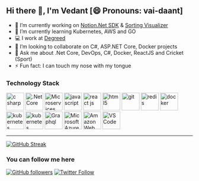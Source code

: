 ## Hi there 👋, I'm Vedant [😄 Pronouns: vai-daant]

<!--
**KoditkarVedant/KoditkarVedant** is a ✨ _special_ ✨ repository because its `README.md` (this file) appears on your GitHub profile.

Here are some ideas to get you started:
-->
- 🔭 I’m currently working on [Notion.Net SDK](https://github.com/notion-dotnet/notion-sdk-net) & [Sorting Visualizer](https://vedant-sorting-visualizer.netlify.app/)
- 🌱 I’m currently learning Kubernetes, AWS and GO
- 💻 I work at <a href="https://www.degreed.com/" target="_blank" alt="Degreed">Degreed</a>
- 👯 I’m looking to collaborate on C#, ASP.NET Core, Docker projects
- 💬 Ask me about .Net Core, DevOps, C#, Docker, ReactJS and Cricket (Sport)
- ⚡ Fun fact: I can touch my nose with my tongue

### Technology Stack
<p>
  <img src="https://icongr.am/devicon/csharp-original.svg?size=48&color=000000" title="C#" alt="c sharp" height=48 width=48 />
  <img src="https://cdn.jsdelivr.net/gh/devicons/devicon/icons/dotnetcore/dotnetcore-original.svg" title=".Net Core" alt=".Net Core" height=48 width=48 />
  <img src="https://cdn.iconscout.com/icon/premium/png-256-thumb/micro-services-2159078-1814494.png" title="Microservices" alt="Microservices" height=48 width=48 />
  <img src="https://icongr.am/devicon/javascript-original.svg?size=48&color=000000" title="JavaScript" alt="javascript" height=48 width=48 />
  <img src="https://cdn.jsdelivr.net/gh/devicons/devicon/icons/react/react-original.svg" title="ReactJs" alt="react js" height=48 width=48 />
  <img src="https://icongr.am/devicon/html5-original.svg?size=48&color=000000" title="HTML5" alt="html5" height=48 width=48 />
  <img src="https://icongr.am/devicon/git-original.svg?size=48&color=000000" title="GIT" alt="git" height=48 width=48 />
  <img src="https://icongr.am/devicon/redis-original.svg?size=48&color=000000" title="Redis" alt="redis" height=48 width=48 />
  <img src="https://icongr.am/devicon/docker-original.svg?size=48&color=000000" title="Docker" alt="docker" height=48 width=48 />
  <img src="https://cdn.jsdelivr.net/gh/devicons/devicon/icons/kubernetes/kubernetes-plain.svg" title="Kubernetes" alt="kubernetes" height=48 width=48 />
  <img src="https://cdn.jsdelivr.net/gh/devicons/devicon/icons/go/go-original.svg" title="Kubernetes" alt="kubernetes" height=48 width=48 />
  <img src="https://cdn.jsdelivr.net/gh/devicons/devicon/icons/graphql/graphql-plain.svg" title="Graphql" alt="Graphql" height=48 width=48 />
  <img src="https://cdn.jsdelivr.net/gh/devicons/devicon/icons/azure/azure-original.svg" title="Microsoft Azure" alt="Microsoft Azure" height=48 width=48 />
  <img src="https://cdn.jsdelivr.net/gh/devicons/devicon/icons/amazonwebservices/amazonwebservices-original.svg" title="Amazon Web Services" alt="Amazon Web Services" height=48 width=48 />
  <img src="https://cdn.jsdelivr.net/gh/devicons/devicon/icons/vscode/vscode-original.svg" title="VS Code" alt="VS Code" height=48 width=48 />
</p>

---

[![GitHub Streak](http://github-readme-streak-stats.herokuapp.com?user=KoditkarVedant&theme=github-dark&date_format=M%20j%5B%2C%20Y%5D)](https://github.com/KoditkarVedant)

### You can follow me here
[![GitHub followers](https://img.shields.io/github/followers/KoditkarVedant?label=Follow%20%40KoditkarVedant&style=for-the-badge)](https://github.com/KoditkarVedant)
[![Twitter Follow](https://img.shields.io/twitter/follow/vedantkoditkar?style=for-the-badge)](https://twitter.com/vedantkoditkar)
<!--
[![GitHub Sponsor](https://img.shields.io/badge/SUPPORT%20AT-GITHUB-blue?style=for-the-badge)](https://github.com/sponsors/KoditkarVedant)
-->
<!--
<hr/>
<p align="center">
📫 How to reach me
<br/><br/>
<a href="https://twitter.com/vedantkoditkar" target="_blank" alt="twitter">
  <img src="https://raw.githubusercontent.com/KoditkarVedant/KoditkarVedant/master/twitter.svg" width="20" height="20" />
</a> <a href="https://www.linkedin.com/in/vedantkoditkar" target="_blank" alt="linkedin">
  <img src="https://raw.githubusercontent.com/KoditkarVedant/KoditkarVedant/master/linkedin.svg" width="20" height="20" />
</a>
</p>
-->
